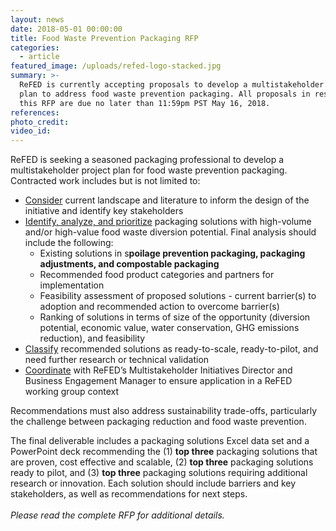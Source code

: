 ```yaml
---
layout: news
date: 2018-05-01 00:00:00
title: Food Waste Prevention Packaging RFP
categories:
  - article
featured_image: /uploads/refed-logo-stacked.jpg
summary: >-
  ReFED is currently accepting proposals to develop a multistakeholder project
  plan to address food waste prevention packaging. All proposals in response to
  this RFP are due no later than 11:59pm PST May 16, 2018.
references:
photo_credit:
video_id:
---
```


ReFED is seeking a seasoned packaging professional to develop a multistakeholder project plan for food waste prevention packaging. Contracted work includes but is not limited to:

* <u>Consider</u> current landscape and literature to inform the design of the initiative and identify key stakeholders
* <u>Identify, analyze, and prioritize</u> packaging solutions with high-volume and/or high-value food waste diversion potential. Final analysis should include the following:
  * Existing solutions in s**poilage prevention packaging, packaging adjustments, and compostable packaging**
  * Recommended food product categories and partners for implementation
  * Feasibility assessment of proposed solutions - current barrier(s) to adoption and recommended action to overcome barrier(s)
  * Ranking of solutions in terms of size of the opportunity (diversion potential, economic value, water conservation, GHG emissions reduction), and feasibility
* <u>Classify</u> recommended solutions as ready-to-scale, ready-to-pilot, and need further research or technical validation
* <u>Coordinate</u> with ReFED’s Multistakeholder Initiatives Director and Business Engagement Manager to ensure application in a ReFED working group context

Recommendations must also address sustainability trade-offs, particularly the challenge between packaging reduction and food waste prevention.

The final deliverable includes a packaging solutions Excel data set and a PowerPoint deck recommending the (1) **top three** packaging solutions that are proven, cost effective and scalable, (2) **top three** packaging solutions ready to pilot, and (3) **top three** packaging solutions requiring additional research or innovation. Each solution should include barriers and key stakeholders, as well as recommendations for next steps.  <br><br>*Please read the complete RFP for additional details.*